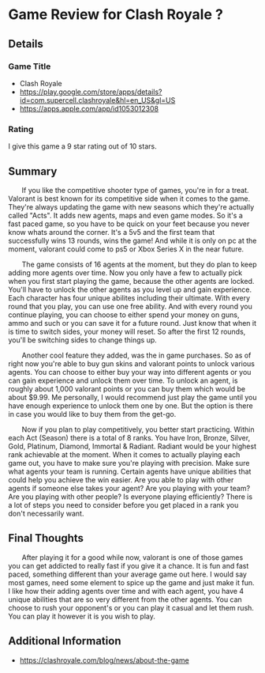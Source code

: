 # Game Review for Clash Royale ?

## Details

### Game Title 

* Clash Royale
* https://play.google.com/store/apps/details?id=com.supercell.clashroyale&hl=en_US&gl=US
* https://apps.apple.com/app/id1053012308

### Rating

I give this game a 9 star rating out of 10 stars.

## Summary

  &nbsp;&nbsp;&nbsp;&nbsp;&nbsp;&nbsp; If you like the competitive shooter type of games, you're in for a treat. Valorant is best known for its competitive side when it comes to the game. They're always updating the game with new seasons which they're actually called "Acts". It adds new agents, maps and even game modes. So it's a fast paced game, so you have to be quick on your feet because you never know whats around the corner. It's a 5v5 and the first team that successfully wins 13 rounds, wins the game! And while it is only on pc at the moment, valorant could come to ps5 or Xbox Series X in the near future.
  
  &nbsp;&nbsp;&nbsp;&nbsp;&nbsp;&nbsp; The game consists of  16 agents at the moment, but they do plan to keep adding more agents over time. Now you only have a few to actually pick when you first start playing the game, because the other agents are locked. You'll have to unlock the other agents as you level up and gain experience. Each character has four unique abilites including their ultimate. With every round that you play, you can use one free ability. And with every round you continue playing, you can choose to either spend your money on guns, ammo and such or you can save it for a future round. Just know that when it is time to switch sides, your money will reset. So after the first 12 rounds, you'll be switching sides to change things up.

  &nbsp;&nbsp;&nbsp;&nbsp;&nbsp;&nbsp; Another cool feature they added, was the in game purchases. So as of right now you're able to buy gun skins and valorant points to unlock various agents. You can choose to either buy your way into different agents or you can gain experience and unlock them over time. To unlock an agent, is roughly about 1,000 valorant points or you can buy them which would be about $9.99. Me personally, I would recommend just play the game until you have enough experience to unlock them one by one. But the option is there in case you would like to buy them from the get-go.

  &nbsp;&nbsp;&nbsp;&nbsp;&nbsp;&nbsp; Now if you plan to play competitively, you better start practicing. Within each Act (Season) there is a total of 8 ranks. You have Iron, Bronze, Silver, Gold, Platinum, Diamond, Immortal & Radiant. Radiant would be your highest rank achievable at the moment. When it comes to actually playing each game out, you have to make sure you're playing with precision. Make sure what agents your team is running. Certain agents have unique abilities that could help you achieve the win easier. Are you able to play with other agents if someone else takes your agent? Are you playing with your team? Are you playing with other people? Is everyone playing efficiently? There is a lot of steps you need to consider before you get placed in a rank you don't necessarily want.

## Final Thoughts

&nbsp;&nbsp;&nbsp;&nbsp;&nbsp;&nbsp; After playing it for a good while now, valorant is one of those games you can get addicted to really fast if you give it a chance. It is fun and fast paced, something different than your average game out here. I would say most games, need some element to spice up the game and just make it fun. I like how their adding agents over time and with each agent, you have 4 unique abilities that are so very different from the other agents. You can choose to rush your opponent's or you can play it casual and let them rush. You can play it however it is you wish to play. 

## Additional Information

* https://clashroyale.com/blog/news/about-the-game


